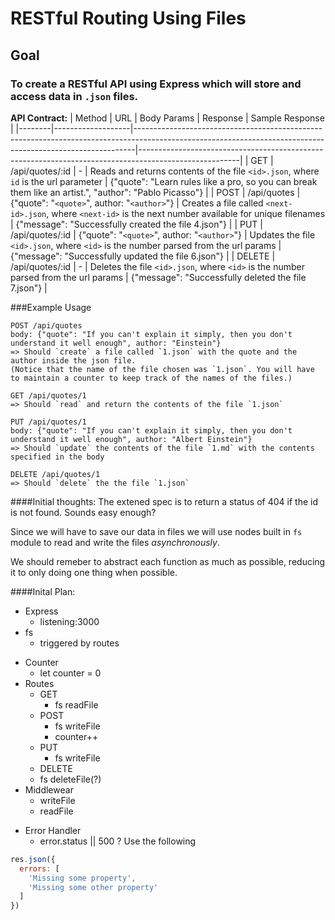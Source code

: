 # RESTful Routing Using Files

## Goal
### To create a RESTful API using Express which will store and access data in ```.json``` files.

**API Contract:**
| Method | URL               | Body Params                                  | Response                                                                                                    | Sample Response |
|--------|-------------------|------------------------------------------------------------------------------------------------------------------------------------------------------------|-------------------------------------------------------------------------------------------------------|
| GET    | /api/quotes/:id   | -                                            | Reads and returns contents of the file `<id>.json`, where `id` is the url parameter                         | {"quote": "Learn rules like a pro, so you can break them like an artist.", "author": "Pablo Picasso"} |
| POST   | /api/quotes       | {"quote": "`<quote>`", author: "`<author>`"} | Creates a file called `<next-id>.json`, where `<next-id>` is the next number available for unique filenames | {"message": "Successfully created the file 4.json"}                                                   |
| PUT    | /api/quotes/:id   | {"quote": "`<quote>`", author: "`<author>`"} | Updates the file `<id>.json`, where `<id>` is the number parsed from the url params                         | {"message": "Successfully updated the file 6.json"}                                                   |
| DELETE | /api/quotes/:id   | -                                            | Deletes the file `<id>.json`, where `<id>` is the number parsed from the url params                         | {"message": "Successfully deleted the file 7.json"}                                                   |


###Example Usage
```
POST /api/quotes
body: {"quote": "If you can't explain it simply, then you don't understand it well enough", author: "Einstein"}
=> Should `create` a file called `1.json` with the quote and the author inside the json file.
(Notice that the name of the file chosen was `1.json`. You will have to maintain a counter to keep track of the names of the files.)

GET /api/quotes/1
=> Should `read` and return the contents of the file `1.json`

PUT /api/quotes/1
body: {"quote": "If you can't explain it simply, then you don't understand it well enough", author: "Albert Einstein"}
=> Should `update` the contents of the file `1.md` with the contents specified in the body

DELETE /api/quotes/1
=> Should `delete` the the file `1.json`
```

####Initial thoughts:
The extened spec is to return a status of 404 if the id is not found. Sounds easy enough?

Since we will have to save our data in files we will use nodes built in ```fs``` module to read and write the files _asynchronously_.

We should remeber to abstract each function as much as possible, reducing it to only doing one thing when possible.

####Inital Plan:

* Express
  * listening:3000
* fs
  * triggered by routes
- Counter
  - let counter = 0
- Routes
  * GET
    * fs readFile
  - POST
    - fs writeFile
    - counter++
  - PUT
    - fs writeFile
  - DELETE
   - fs deleteFile(?)
- Middlewear
  - writeFile
  * readFile
* Error Handler
  * error.status || 500
  ? Use the following
```javascript
res.json({
  errors: [
    'Missing some property',
    'Missing some other property'
  ]
})
```




















